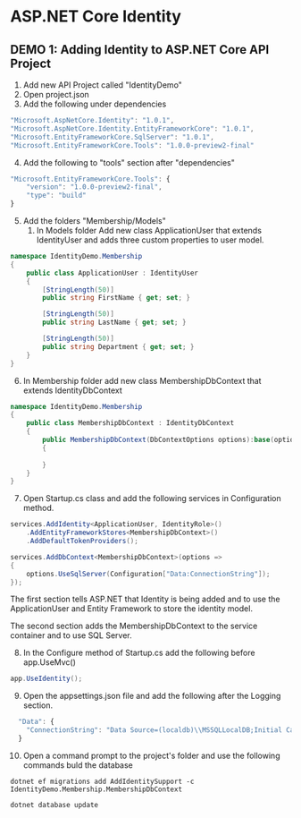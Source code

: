# ASP.NET Core Identity

## DEMO 1: Adding Identity to ASP.NET Core API Project

1. Add new API Project called "IdentityDemo"
2. Open project.json
3. Add the following under dependencies

```javascript
"Microsoft.AspNetCore.Identity": "1.0.1",
"Microsoft.AspNetCore.Identity.EntityFrameworkCore": "1.0.1",
"Microsoft.EntityFrameworkCore.SqlServer": "1.0.1",
"Microsoft.EntityFrameworkCore.Tools": "1.0.0-preview2-final"
```
4. Add the following to "tools" section after "dependencies"
```javascript
"Microsoft.EntityFrameworkCore.Tools": {
    "version": "1.0.0-preview2-final",
    "type": "build"
} 
```
5. Add the folders "Membership/Models"
    1. In Models folder Add new class ApplicationUser that extends IdentityUser and adds three custom properties to user model.

```c#
namespace IdentityDemo.Membership
{
    public class ApplicationUser : IdentityUser
    {
        [StringLength(50)]
        public string FirstName { get; set; }

        [StringLength(50)]
        public string LastName { get; set; }

        [StringLength(50)]
        public string Department { get; set; }
    }
}
```
6. In Membership folder add new class MembershipDbContext that extends IdentityDbContext

```c#
namespace IdentityDemo.Membership
{
    public class MembershipDbContext : IdentityDbContext
    {
        public MembershipDbContext(DbContextOptions options):base(options)
        {
        
        }
    }
}
```
7. Open Startup.cs class and add the following services in Configuration method.
```c#
services.AddIdentity<ApplicationUser, IdentityRole>()
    .AddEntityFrameworkStores<MembershipDbContext>()
    .AddDefaultTokenProviders();

services.AddDbContext<MembershipDbContext>(options =>
{
    options.UseSqlServer(Configuration["Data:ConnectionString"]);
});
```
The first section tells ASP.NET that Identity is being added and to use the ApplicationUser and Entity Framework to store the identity model.

The second section adds the MembershipDbContext to the service container and to use SQL Server.

8. In the Configure method of Startup.cs add the following before app.UseMvc()
```C#
app.UseIdentity();
```

9. Open the appsettings.json file and add the following after the Logging section.
```javascript
  "Data": {
    "ConnectionString": "Data Source=(localdb)\\MSSQLLocalDB;Initial Catalog=IdentityDemo;Integrated Security=True;Connect Timeout=30;Encrypt=False;TrustServerCertificate=True;ApplicationIntent=ReadWrite;MultiSubnetFailover=False"
  }
```
10. Open a command prompt to the project's folder and use the following commands buld the database
```
dotnet ef migrations add AddIdentitySupport -c IdentityDemo.Membership.MembershipDbContext
```
```
dotnet database update
```
